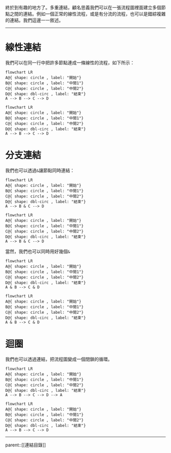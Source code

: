 終於到有趣的地方了。多重連結，顧名思義我們可以在一張流程圖裡面建立多個節點之間的連結。例如一個正常的線性流程，或是有分流的流程，也可以是錯綜複雜的連結。我們這邊一一敘述。
- - -
# 線性連結
我們可以在同一行中把許多節點連成一條線性的流程，如下所示：
```Mermaid
flowchart LR
A@{ shape: circle , label: "開始"}
B@{ shape: circle , label: "中間1"}
C@{ shape: circle , label: "中間2"}
D@{ shape: dbl-circ , label: "結束"}
A --> B --> C --> D
```
```mermaid
flowchart LR
A@{ shape: circle , label: "開始"}
B@{ shape: circle , label: "中間1"}
C@{ shape: circle , label: "中間2"}
D@{ shape: dbl-circ , label: "結束"}
A --> B --> C --> D
```
# 分支連結
我們也可以透過`&`讓節點同時連結：
```Mermaid
flowchart LR
A@{ shape: circle , label: "開始"}
B@{ shape: circle , label: "中間1"}
C@{ shape: circle , label: "中間2"}
D@{ shape: dbl-circ , label: "結束"}
A --> B & C --> D
```
```mermaid
flowchart LR
A@{ shape: circle , label: "開始"}
B@{ shape: circle , label: "中間1"}
C@{ shape: circle , label: "中間2"}
D@{ shape: dbl-circ , label: "結束"}
A --> B & C --> D
```
當然，我們也可以同時用好幾個`&`
```Mermaid
flowchart LR
A@{ shape: circle , label: "開始"}
B@{ shape: circle , label: "中間1"}
C@{ shape: circle , label: "中間2"}
D@{ shape: dbl-circ , label: "結束"}
A & B --> C & D
```
```mermaid
flowchart LR
A@{ shape: circle , label: "開始"}
B@{ shape: circle , label: "中間1"}
C@{ shape: circle , label: "中間2"}
D@{ shape: dbl-circ , label: "結束"}
A & B --> C & D
```
# 迴圈
我們也可以透過連結，把流程圖變成一個閉鎖的循環。
```Mermaid
flowchart LR
A@{ shape: circle , label: "開始"}
B@{ shape: circle , label: "中間1"}
C@{ shape: circle , label: "中間2"}
D@{ shape: dbl-circ , label: "結束"}
A --> B --> C --> D --> A
```
```mermaid
flowchart LR
A@{ shape: circle , label: "開始"}
B@{ shape: circle , label: "中間1"}
C@{ shape: circle , label: "中間2"}
D@{ shape: dbl-circ , label: "結束"}
A --> B --> C --> D
```
- - -
parent::[[連結目錄]]